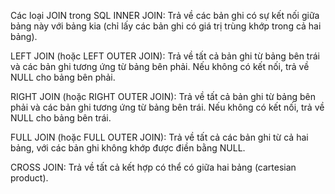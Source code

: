 Các loại JOIN trong SQL
INNER JOIN: Trả về các bản ghi có sự kết nối giữa bảng này với bảng kia 
(chỉ lấy các bản ghi có giá trị trùng khớp trong cả hai bảng).


LEFT JOIN (hoặc LEFT OUTER JOIN): Trả về tất cả bản ghi từ bảng bên trái và các bản ghi tương ứng từ bảng bên phải. 
Nếu không có kết nối, trả về NULL cho bảng bên phải.


RIGHT JOIN (hoặc RIGHT OUTER JOIN): Trả về tất cả bản ghi từ bảng bên phải và các bản ghi tương ứng từ bảng bên trái. 
Nếu không có kết nối, trả về NULL cho bảng bên trái.


FULL JOIN (hoặc FULL OUTER JOIN):
Trả về tất cả các bản ghi từ cả hai bảng, với các bản ghi không khớp được điền bằng NULL.


CROSS JOIN: Trả về tất cả kết hợp có thể có giữa hai bảng (cartesian product).